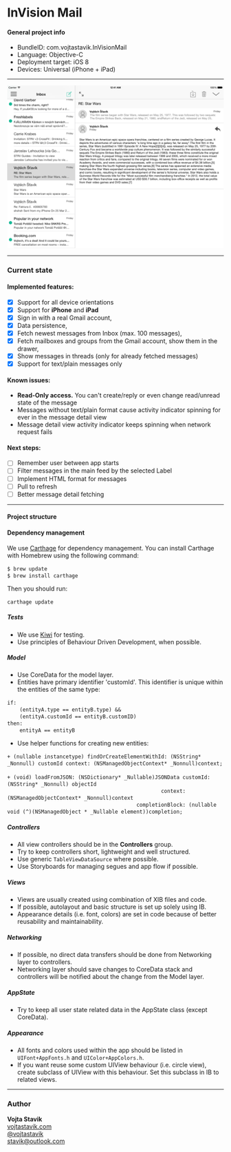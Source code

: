 # InVision Mail

#### General project info
- BundleID: com.vojtastavik.InVisionMail
- Language: Objective-C
- Deployment target: iOS 8
- Devices: Universal (iPhone + iPad)

---

![iPad screenshot](/ipad-screenshot.png)

---

### Current state
#### Implemented features:
- [x] Support for all device orientations
- [x] Support for **iPhone** and **iPad**
- [x] Sign in with a real Gmail account,
- [x] Data persistence,
- [x] Fetch newest messages from Inbox (max. 100 messages),
- [x] Fetch mailboxes and groups from the Gmail account, show them in the drawer,
- [x] Show messages in threads (only for already fetched messages)
- [x] Support for text/plain messages only

#### Known issues:
- **Read-Only access.** You can't create/reply or even change read/unread state of the message
- Messages without text/plain format cause activity indicator spinning for ever in the message detail view
- Message detail view activity indicator keeps spinning when network request fails


#### Next steps:
- [ ] Remember user between app starts
- [ ] Filter messages in the main feed by the selected Label
- [ ] Implement HTML format for messages
- [ ] Pull to refresh
- [ ] Better message detail fetching

---

#### Project structure

#### Dependency management
We use [Carthage](https://github.com/Carthage/Carthage) for dependency management. You can install Carthage with Homebrew using the following command:
```
$ brew update
$ brew install carthage
```
Then you should run:
```
carthage update
```


##### Tests
- We use [Kiwi](https://github.com/kiwi-bdd/Kiwi) for testing.
- Use principles of Behaviour Driven Development, when possible.

##### Model
- Use CoreData for the model layer.
- Entities have primary identifier 'customId'. This identifier is unique within the entities of the same type:
```
if: 
	(entityA.type == entityB.type) && 
	(entityA.customId == entityB.customID) 
then: 
	entityA == entityB
```
- Use helper functions for creating new entities:
```
+ (nullable instancetype) findOrCreateElementWithId: (NSString* _Nonnull) customId context: (NSManagedObjectContext* _Nonnull)context;

+ (void) loadFromJSON: (NSDictionary* _Nullable)JSONData customId:(NSString* _Nonnull) objectId
                                                  context: (NSManagedObjectContext* _Nonnull)context
                                          completionBlock: (nullable void (^)(NSManagedObject * _Nullable element))completion;
```

##### Controllers
- All view controllers should be in the **Controllers** group.
- Try to keep controllers short, lightweight and well structured.
- Use generic ```TableViewDataSource``` where possible.
- Use Storyboards for managing segues and app flow if possible.
 

##### Views
- Views are usually created using combination of XIB files and code. 
- If possible, autolayout and basic structure is set up solely using IB.
- Appearance details (i.e. font, colors) are set in code because of better reusability and maintainability.

##### Networking
- If possible, no direct data transfers should be done from Networking layer to controllers.
- Networking layer should save changes to CoreData stack and controllers will be notified about the change from the Model layer.

##### AppState
- Try to keep all user state related data in the AppState class  (except CoreData).


##### Appearance
- All fonts and colors used within the app should be listed in
```UIFont+AppFonts.h``` and ```UIColor+AppColors.h```.
- If you want reuse some custom UIView behaviour (i.e. circle view), create subclass of UIView with this behaviour. Set this subclass in IB to related views.


---

### Author
**Vojta Stavik** </br>
[vojtastavik.com](http://vojtastavik.com) </br>
[@vojtastavik](https://twitter.com/vojtastavik) </br>
[stavik@outlook.com](mailto:stavik@outlook.com)

